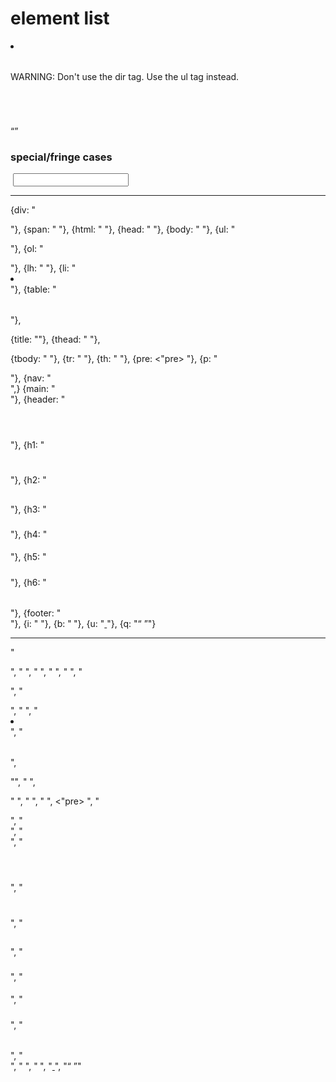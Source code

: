# element list

<abbr></abbr>
<div></div>
<span></span>
<html></html>
<head></head>
<body></body>
<ul></ul>
<ol></ol>
<lh></lh>
<li></li>
<table></table>

<title></title>
<thead></thead>
<dir></dir> WARNING: Don't use the dir tag. Use the ul tag instead.
<tbody></tbody>
<tr></tr>
<th></th>
<pre></pre>
<p></p>
<nav></nav>
<main></main>
<header></header>
<h1></h1>
<h2></h2>
<h3></h3>
<h4></h4>
<h5></h5>
<h6></h6>
<footer></footer>
<i></i>
<b></b>
<u></u>
<style></style>
<q></q>

### special/fringe cases
<a href="" rel="" target=""></a>
<link type="" rel="" href="" />
<img src="" alt="" srcset="" width="" height="" />
<script src="" type="" defer></script>
<input type="" />
<meta http-equiv="" name="" content="" charset="" />




----------------------------------




{div: "<div> </div>"},
{span: "<span> </span>"},
{html: "<html> </html>"},
{head: "<head> </head>"},
{body: "<body> </body>"},
{ul: "<ul> </ul>"},
{ol: "<ol> </ol>"},
{lh: "<lh> </lh>"},
{li: "<li> </li>"},
{table: "<table> </table>"},

{title: "<title> </title>"},
{thead: "<thead> </thead>"},

{tbody: "<tbody> </tbody>"},
{tr: "<tr> </tr>"},
{th: "<th> </th>"},
{pre: <"pre> </pre>"},
{p: "<p> </p>"},
{nav: "<nav> </nav>",}
{main: "<main> </main>"},
{header: "<header> </header>"},
{h1: "<h1> </h1>"},
{h2: "<h2> </h2>"},
{h3: "<h3> </h3>"},
{h4: "<h4> </h4>"},
{h5: "<h5> </h5>"},
{h6: "<h6> </h6>"},
{footer: "<footer> </footer>"},
{i: "<i> </i>"},
{b: "<b> </b>"},
{u: "<u> </u>"},
{q: "<q> </q>"}

--------------------------------



"<div> </div>",
"<span> </span>",
"<html> </html>",
"<head> </head>",
"<body> </body>",
"<ul> </ul>",
"<ol> </ol>",
"<lh> </lh>",
"<li> </li>",
"<table> </table>",

"<title> </title>",
"<thead> </thead>",

"<tbody> </tbody>",
"<tr> </tr>",
"<th> </th>",
<"pre> </pre>",
"<p> </p>",
"<nav> </nav>",
"<main> </main>",
"<header> </header>",
"<h1> </h1>",
"<h2> </h2>",
"<h3> </h3>",
"<h4> </h4>",
"<h5> </h5>",
"<h6> </h6>",
"<footer> </footer>",
"<i> </i>",
"<b> </b>",
"<u> </u>",
"<q> </q>"